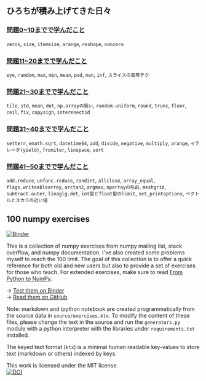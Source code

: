 ## ひろちが積み上げてきた日々

### [問題0~10までで学んだこと](https://github.com/Hirochon/custom-numpy-100/blob/master/story1-10.md)
`zeros`, `size`, `itemsize`, `arange`, `reshape`, `nonzero`

### [問題11~20までで学んだこと](https://github.com/Hirochon/custom-numpy-100/blob/master/story11-20.md)
`eye`, `random`, `max`, `min`, `mean`, `pad`, `nan`, `inf`, `スライスの高等テク`

### [問題21~30までで学んだこと](https://github.com/Hirochon/custom-numpy-100/blob/master/story21-30.md)
`tile`, `std`, `mean`, `dot`, `np.arrayの扱い`, `random.uniform`, `round`, `trunc`, `floor`, `ceil`, `fix`, `copysign`, `interesect1d`

### [問題31~40までで学んだこと](https://github.com/Hirochon/custom-numpy-100/blob/master/story31-40.md)
`setterr`, `emath.sqrt`, `datetime64`, `add`, `divide`, `negative`, `multiply`, `arange`, `イテレータ(yield)`, `fromiter`, `linspace`, `sort`

### [問題41~50までで学んだこと](https://github.com/Hirochon/custom-numpy-100/blob/master/story41-50.md)
`add.reduce`, `unfunc.reduce`, `randint`, `allclose`, `array_equal`, `flags.writeablearray`, `arctan2`, `argmax`, `nparrayの名前`, `meshgrid`, `subtract.outer`, `linaglg.det`, `int型とfloat型のlimit`, `set_printoptions`, `ベクトルとスカラの近い値`


## 100 numpy exercises

[![Binder](http://mybinder.org/badge.svg)](http://mybinder.org:/repo/rougier/numpy-100/notebooks/100%20Numpy%20exercises.ipynb)

This is a collection of numpy exercises from numpy mailing list, stack overflow, and numpy documentation. I've also created some problems myself to reach the 100 limit. The goal of this collection is to offer a quick reference for both old and new users but also to provide a set of exercises for those who teach. For extended exercises, make sure to read [From Python to NumPy](http://www.labri.fr/perso/nrougier/from-python-to-numpy/).

→ [Test them on Binder](http://mybinder.org:/repo/rougier/numpy-100/notebooks/100_Numpy_exercises.ipynb)  
→ [Read them on GitHub](100_Numpy_exercises.md)  

Note: markdown and ipython notebook are created programmatically from the source data in `source/exercises.ktx`.
To modify the content of these files, please change the text in the source and run the `generators.py` module with a python
interpreter with the libraries under `requirements.txt` installed.

The keyed text format (`ktx`) is a minimal human readable key-values to store text (markdown or others) indexed by keys. 

This work is licensed under the MIT license.  
[![DOI](https://zenodo.org/badge/10173/rougier/numpy-100.svg)](https://zenodo.org/badge/latestdoi/10173/rougier/numpy-100)
